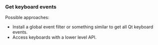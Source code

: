 ### Get keyboard events

Possible approaches:

  - Install a global event filter or something similar to get all Qt
    keyboard events.
  - Access keyboards with a lower level API.

